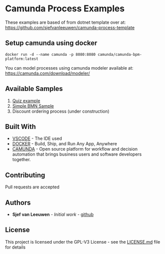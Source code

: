 # Camunda Process Examples

These examples are based of from dotnet template over at:  https://github.com/sjefvanleeuwen/camunda-process-template

## Setup camunda using docker
```
docker run -d --name camunda -p 8080:8080 camunda/camunda-bpm-platform:latest
```

You can model processes using camunda modeler available at: https://camunda.com/download/modeler/

## Available Samples
1. [Quiz example](quiz/readme.md)
2. [Simple BMN Sample](basic-dmn/readme.md)
3. Discount ordering process (under construction)

## Built With

* [VSCODE](https://code.visualstudio.com/) - The IDE used
* [DOCKER](https://www.docker.com/) - Build, Ship, and Run Any App, Anywhere
* [CAMUNDA](https://www.camunda.com) - Open source platform for workflow and decision automation that brings business users and software developers together.

## Contributing

Pull requests are accepted

## Authors

* **Sjef van Leeuwen** - *Initial work* - [github](https://github.com/sjefvanleeuwen)

## License

This project is licensed under the GPL-V3 License - see the [LICENSE.md](LICENSE.md) file for details
